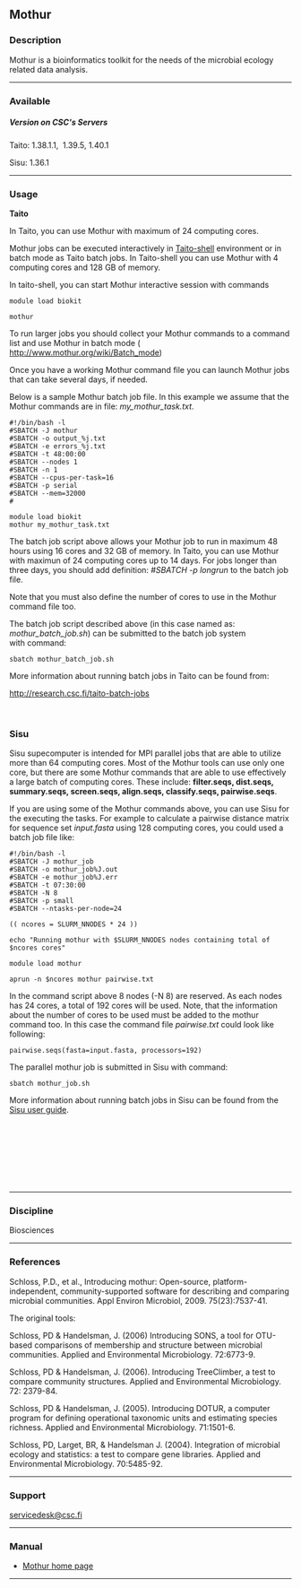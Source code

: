 ## Mothur

### Description

Mothur  is a  bioinformatics toolkit  for the  needs of  the microbial
ecology related data analysis.

------------------------------------------------------------------------

### Available

##### Version on CSC's Servers

Taito: 1.38.1.1,  1.39.5, 1.40.1

Sisu: 1.36.1

------------------------------------------------------------------------

### Usage

**Taito**

In Taito,  you can use <span  id="DWT647" class="ZmSearchResult"><span
id="DWT649"          class="ZmSearchResult"><span          id="DWT724"
class="ZmSearchResult">Mothur</span></span></span> with  maximum of 24
computing cores.

<span     id="DWT651"     class="ZmSearchResult"><span     id="DWT653"
class="ZmSearchResult"><span                               id="DWT726"
class="ZmSearchResult">Mothur</span></span></span>    jobs   can    be
executed interactively  in [Taito-shell] environment or  in batch mode
as  Taito  batch jobs.  In  Taito-shell  you  can  use Mothur  with  4
computing cores and 128 GB of memory.

In taito-shell, you can start Mothur interactive session with commands

    module load biokit

    mothur

To  run  larger  jobs  you   should  collect  your  <span  id="DWT660"
class="ZmSearchResult"><span  id="DWT662" class="ZmSearchResult"><span
id="DWT731"         class="ZmSearchResult">Mothur</span></span></span>
commands   to    a   command   list   and    use   <span   id="DWT664"
class="ZmSearchResult"><span  id="DWT667" class="ZmSearchResult"><span
id="DWT733"    class="ZmSearchResult">Mothur</span></span></span>   in
batch     mode    (     <span    id="OBJ_PREFIX_DWT665_com_zimbra_url"
class="Object"><span             id="OBJ_PREFIX_DWT668_com_zimbra_url"
class="Object"><span id="OBJ_PREFIX_DWT734_com_zimbra_url"
class="Object"><http://www.mothur.org/wiki/Batch_mode></span></span></span>)  
  
Once you have a working <span id="DWT670" class="ZmSearchResult"><span
id="DWT672"          class="ZmSearchResult"><span          id="DWT736"
class="ZmSearchResult">Mothur</span></span></span>  command  file  you
can launch Mothur jobs that can take several days, if needed.

Below   is  a   sample   Mothur  batch   job  file.<span   id="DWT674"
class="ZmSearchResult"><span  id="DWT738"  class="ZmSearchResult">  In
this example we  assume that the Mothur</span></span>  commands are in
file: *my\_<span  id="DWT676" class="ZmSearchResult"><span id="DWT678"
class="ZmSearchResult"><span                               id="DWT740"
class="ZmSearchResult">mothur</span></span></span>\_task.txt*.

    #!/bin/bash -l
    #SBATCH -J mothur
    #SBATCH -o output_%j.txt
    #SBATCH -e errors_%j.txt
    #SBATCH -t 48:00:00
    #SBATCH --nodes 1
    #SBATCH -n 1
    #SBATCH --cpus-per-task=16
    #SBATCH -p serial
    #SBATCH --mem=32000
    #

    module load biokit
    mothur my_mothur_task.txt

  
The   batch   job  script   above   allows   your  <span   id="DWT690"
class="ZmSearchResult"><span  id="DWT692" class="ZmSearchResult"><span
id="DWT748" class="ZmSearchResult">Mothur</span></span></span>  job to
run in maximum 48 hours using 16  cores and 32 GB of memory. In Taito,
you can use <span id="DWT647" class="ZmSearchResult"><span id="DWT649"
class="ZmSearchResult"><span                               id="DWT724"
class="ZmSearchResult">Mothur</span></span></span> with  maximun of 24
computing cores  up to 14 days.  For jobs longer than  three days, you
should add definition: *\#SBATCH -p longrun* to the batch job file.

Note that  you must  also define  the number  of cores  to use  in the
Mothur command file too.

The batch  job script described above  (in this case named  as: *<span
id="DWT694"          class="ZmSearchResult"><span          id="DWT696"
class="ZmSearchResult"><span                               id="DWT750"
class="ZmSearchResult">mothur</span></span></span>\_batch\_job.sh*)
can
be submitted to the batch job system  
with command:

    sbatch mothur_batch_job.sh

More information about running batch jobs in Taito can be found from:  
  
<span    id="OBJ_PREFIX_DWT701_com_zimbra_url"    class="Object"><span
id="OBJ_PREFIX_DWT753_com_zimbra_url"
class="Object"><http://research.csc.fi/taito-batch-jobs></span></span>

 

### <span class="Object"><span class="Object">Sisu</span></span>

Sisu supecomputer is  intended for MPI parallel jobs that  are able to
utilize more than 64 computing cores. Most of the Mothur tools can use
only one core, but there are some Mothur commands that are able to use
effectively  a   large  batch  of  computing   cores.  These  include:
**filter.seqs,   dist.seqs,  summary.seqs,   screen.seqs,  align.seqs,
classify.seqs, pairwise.seqs**.

If you are using  some of the Mothur commands above,  you can use Sisu
for  the executing  the tasks.  For  example to  calculate a  pairwise
distance  matrix for  sequence set  *input.fasta* using  128 computing
cores, you could used a batch job file like:

    #!/bin/bash -l
    #SBATCH -J mothur_job
    #SBATCH -o mothur_job%J.out
    #SBATCH -e mothur_job%J.err
    #SBATCH -t 07:30:00
    #SBATCH -N 8
    #SBATCH -p small
    #SBATCH --ntasks-per-node=24

    (( ncores = SLURM_NNODES * 24 ))

    echo "Running mothur with $SLURM_NNODES nodes containing total of $ncores cores"

    module load mothur

    aprun -n $ncores mothur pairwise.txt

In the command script above 8 nodes (-N 8) are reserved. As each nodes
has  24 cores,  a total  of 192  cores will  be used.  Note, that  the
information about the number of cores to  be used must be added to the
mothur command too. In this case the command file *pairwise.txt* could
look like following:

    pairwise.seqs(fasta=input.fasta, processors=192)

The parallel mothur job is submitted in Sisu with command:

    sbatch mothur_job.sh

More information  about running batch jobs  in Sisu can be  found from
the [Sisu user guide].

 

 

 

 

------------------------------------------------------------------------

### Discipline

Biosciences  

------------------------------------------------------------------------

### References

Schloss,    P.D.,   et    al.,   Introducing    mothur:   Open-source,
platform-independent, community-supported software  for describing and
comparing  microbial   communities.  Appl  Environ   Microbiol,  2009.
75(23):7537-41.

The original tools:

Schloss,  PD &  Handelsman, J.  (2006)  Introducing SONS,  a tool  for
OTU-based comparisons  of membership  and structure  between microbial
communities. Applied and Environmental Microbiology. 72:6773-9.

Schloss, PD &  Handelsman, J. (2006). Introducing  TreeClimber, a test
to   compare   community   structures.   Applied   and   Environmental
Microbiology.  72: 2379-84.

Schloss, PD  & Handelsman,  J. (2005).  Introducing DOTUR,  a computer
program  for  defining  operational  taxonomic  units  and  estimating
species richness. Applied and Environmental Microbiology. 71:1501-6.

Schloss,  PD,  Larget, BR,  &  Handelsman  J. (2004).  Integration  of
microbial ecology  and statistics: a  test to compare  gene libraries.
Applied and Environmental Microbiology. 70:5485-92.

------------------------------------------------------------------------

### Support

servicedesk@csc.fi

------------------------------------------------------------------------

### Manual

-   [Mothur home page]

------------------------------------------------------------------------

  [Taito-shell]: https://research.csc.fi/taito-shell-user-guide
  [Sisu user guide]: https://research.csc.fi/sisu-user-guide
  [Mothur home page]: http://www.mothur.org
